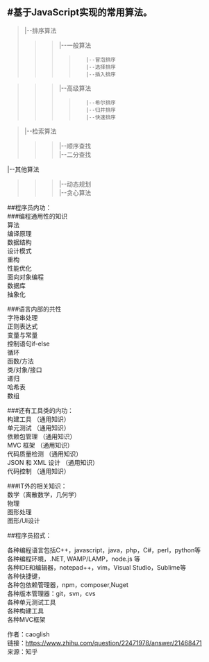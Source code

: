 #基于JavaScript实现的常用算法。
---
>|--排序算法
>>>	|--一般算法
>>>>		|--冒泡排序
>>>>		|--选择排序
>>>>		|--插入排序

>>>	|--高级算法
>>>>		|--希尔排序
>>>>		|--归并排序
>>>>		|--快速排序

>|--检索算法
>>>	|--顺序查找  
>>>	|--二分查找  

|--其他算法
>>>	|--动态规划  
>>>	|--贪心算法 

##程序员内功：  
###编程通用性的知识  
算法  
编译原理  
数据结构  
设计模式  
重构  
性能优化  
面向对象编程  
数据库  
抽象化  

###语言内部的共性  
字符串处理  
正则表达式  
变量与常量  
控制语句if-else  
循环  
函数/方法  
类/对象/接口  
递归  
哈希表  
数组  

###还有工具类的内功：  
构建工具 （通用知识）  
单元测试 （通用知识）  
依赖包管理 （通用知识）  
MVC 框架 （通用知识）  
代码质量检测 （通用知识）  
JSON 和 XML 设计 （通用知识）  
代码控制 （通用知识）  

###IT外的相关知识：  
数学（离散数学，几何学）  
物理  
图形处理  
图形/UI设计  

##程序员招式：  

各种编程语言包括C++，javascript，java，php，C#，perl，python等  
各种编程环境，.NET, WAMP/LAMP，node.js 等  
各种IDE和编辑器，notepad++，vim，Visual Studio，Sublime等  
各种快捷键，  
各种包依赖管理器，npm，composer,Nuget  
各种版本管理器：git，svn，cvs  
各种单元测试工具  
各种构建工具  
各种MVC框架  

作者：caoglish  
链接：https://www.zhihu.com/question/22471978/answer/21468471  
来源：知乎  
